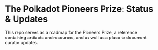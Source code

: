 # The Polkadot Pioneers Prize: Status & Updates
This repo serves as a roadmap for the Pioneers Prize, a reference containing artifacts and resources, and as well as a place to document curator updates.
